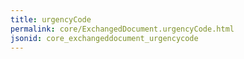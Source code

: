 ```yaml
---
title: urgencyCode
permalink: core/ExchangedDocument.urgencyCode.html
jsonid: core_exchangeddocument_urgencycode
---
```

